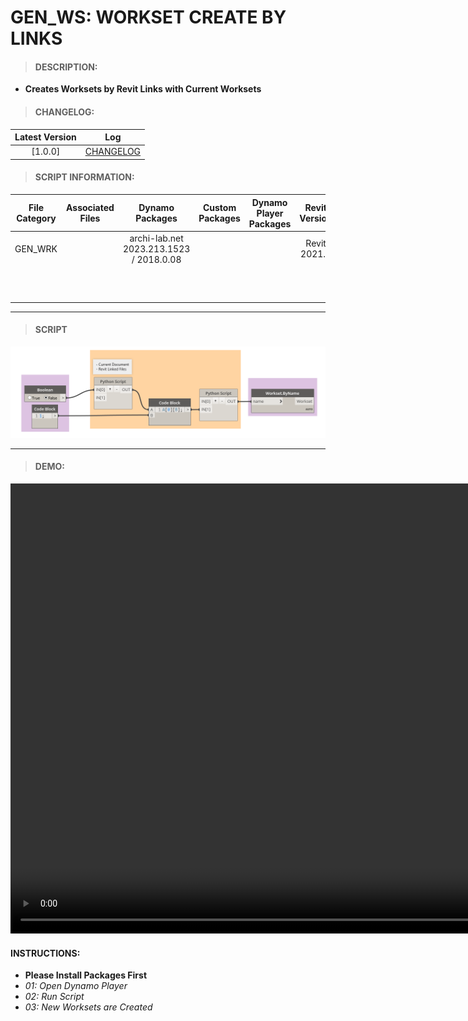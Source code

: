 # GEN_WS: WORKSET CREATE BY LINKS

> #### DESCRIPTION: 
- **Creates Worksets by Revit Links with Current Worksets**

> #### CHANGELOG:

| Latest Version | Log |
| :-------: | :----: | 
|[1.0.0] | [CHANGELOG](/_scripts/_general/WORKSETS/changelog/GEN_WS_CreateByLinks.md) |

> #### SCRIPT INFORMATION: 

| File Category | Associated Files | Dynamo Packages | Custom Packages | Dynamo Player Packages | Revit Version | Author | Reviewed By | File Name & Location |
| :-------: | :----: | :---: | :---: | :---: | :---: | :---: | :---: | :--: 
| GEN_WRK |  | archi-lab.net 2023.213.1523 / 2018.0.08 |  | | Revit 2021.1 | Jacky Luk | | 20220602_GEN_WS_CreateByLinks V1.0.0 | 20220602_GEN_WS_CreateByLinks V1.0.0 |
| | | | | | | | | (https://bimcapcom.sharepoint.com/:f:/s/BCP-Main/EmWTpRIOZMxFhInYpg7_1q0BxzBEZHR1JZs4vYtzX6zFNA?e=ictpo8) |

------------------------------------------------------------------
> #### **SCRIPT** 

<img src="/_scripts/_general/WORKSETS/images/GEN_WS_TransferWorkset.png">

------------------------------------------------------------------

> #### DEMO: 
<video width="1280" height="720" controls>
 <source src="/_scripts/_general/WORKSETS/demo/GEN_WS_CreateByLinks.mp4" type="video/mp4">
</video>

#### INSTRUCTIONS:
- **Please Install Packages First**
- *01: Open Dynamo Player*
- *02: Run Script*
- *03: New Worksets are Created*